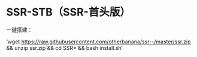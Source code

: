 # SSR-STB（SSR-首头版）

一键搭建：

‘wget https://raw.githubusercontent.com/otherbanana/ssr--/master/ssr.zip && unzip ssr.zip && cd SSR* && bash install.sh’

